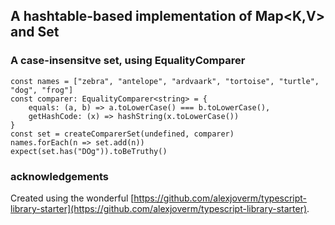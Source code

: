 ## A hashtable-based implementation of Map<K,V> and Set<V>

### A case-insensitve set, using EqualityComparer<T>

    const names = ["zebra", "antelope", "ardvaark", "tortoise", "turtle", "dog", "frog"]
    const comparer: EqualityComparer<string> = {
        equals: (a, b) => a.toLowerCase() === b.toLowerCase(),
        getHashCode: (x) => hashString(x.toLowerCase())
    }
    const set = createComparerSet(undefined, comparer)
    names.forEach(n => set.add(n))
    expect(set.has("DOg")).toBeTruthy()

### acknowledgements

Created using the wonderful [https://github.com/alexjoverm/typescript-library-starter](https://github.com/alexjoverm/typescript-library-starter).
